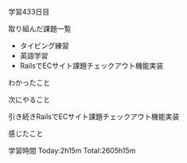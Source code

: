 学習433日目

取り組んだ課題一覧

- タイピング練習
- 英語学習
- RailsでECサイト課題チェックアウト機能実装

わかったこと

次にやること

引き続きRailsでECサイト課題チェックアウト機能実装

感じたこと

学習時間 Today:2h15m Total:2605h15m